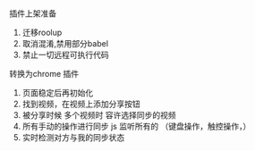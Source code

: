 ##

插件上架准备
1. 迁移roolup
1. 取消混淆,禁用部分babel
2. 禁止一切远程可执行代码

转换为chrome 插件
1. 页面稳定后再初始化
2. 找到视频，在视频上添加分享按钮
3. 被分享时候 多个视频时 容许选择同步的视频
4. 所有手动的操作进行同步 js 监听所有的 （键盘操作，触控操作，）
5. 实时检测对方与我的同步状态
